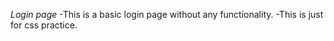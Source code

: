 *Login page*
-This is a basic login page without any functionality. 
-This is just for css practice.
